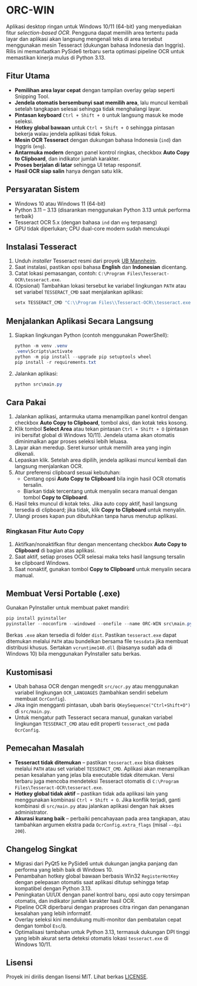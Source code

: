 # ORC-WIN

Aplikasi desktop ringan untuk Windows 10/11 (64-bit) yang menyediakan fitur _selection-based OCR_. Pengguna dapat memilih area tertentu pada layar dan aplikasi akan langsung mengenali teks di area tersebut menggunakan mesin Tesseract (dukungan bahasa Indonesia dan Inggris). Rilis ini memanfaatkan PySide6 terbaru serta optimasi pipeline OCR untuk memastikan kinerja mulus di Python 3.13.

## Fitur Utama

- **Pemilihan area layar cepat** dengan tampilan overlay gelap seperti Snipping Tool.
- **Jendela otomatis bersembunyi saat memilih area**, lalu muncul kembali setelah tangkapan selesai sehingga tidak menghalangi layar.
- **Pintasan keyboard** `Ctrl + Shift + O` untuk langsung masuk ke mode seleksi.
- **Hotkey global bawaan** untuk `Ctrl + Shift + O` sehingga pintasan bekerja walau jendela aplikasi tidak fokus.
- **Mesin OCR Tesseract** dengan dukungan bahasa Indonesia (`ind`) dan Inggris (`eng`).
- **Antarmuka modern** dengan panel kontrol ringkas, checkbox **Auto Copy to Clipboard**, dan indikator jumlah karakter.
- **Proses berjalan di latar** sehingga UI tetap responsif.
- **Hasil OCR siap salin** hanya dengan satu klik.

## Persyaratan Sistem

- Windows 10 atau Windows 11 (64-bit)
- Python 3.11 – 3.13 (disarankan menggunakan Python 3.13 untuk performa terbaik)
- Tesseract OCR 5.x (dengan bahasa `ind` dan `eng` terpasang)
- GPU tidak diperlukan; CPU dual-core modern sudah mencukupi

## Instalasi Tesseract

1. Unduh _installer_ Tesseract resmi dari proyek [UB Mannheim](https://github.com/UB-Mannheim/tesseract/wiki).
2. Saat instalasi, pastikan opsi bahasa **English** dan **Indonesian** dicentang.
3. Catat lokasi pemasangan, contoh: `C:\Program Files\Tesseract-OCR\tesseract.exe`.
4. (Opsional) Tambahkan lokasi tersebut ke variabel lingkungan `PATH` atau set variabel `TESSERACT_CMD` saat menjalankan aplikasi:
   ```powershell
   setx TESSERACT_CMD "C:\\Program Files\\Tesseract-OCR\\tesseract.exe"
   ```

## Menjalankan Aplikasi Secara Langsung

1. Siapkan lingkungan Python (contoh menggunakan PowerShell):
   ```powershell
   python -m venv .venv
   .venv\Scripts\activate
   python -m pip install --upgrade pip setuptools wheel
   pip install -r requirements.txt
   ```

2. Jalankan aplikasi:
   ```powershell
   python src\main.py
   ```

## Cara Pakai

1. Jalankan aplikasi, antarmuka utama menampilkan panel kontrol dengan checkbox **Auto Copy to Clipboard**, tombol aksi, dan kotak teks kosong.
2. Klik tombol **Select Area** atau tekan pintasan `Ctrl + Shift + O` (pintasan ini bersifat global di Windows 10/11). Jendela utama akan otomatis diminimalkan agar proses seleksi lebih leluasa.
3. Layar akan meredup. Seret kursor untuk memilih area yang ingin dikenali.
4. Lepaskan klik. Setelah area dipilih, jendela aplikasi muncul kembali dan langsung menjalankan OCR.
5. Atur preferensi clipboard sesuai kebutuhan:
   - Centang opsi **Auto Copy to Clipboard** bila ingin hasil OCR otomatis tersalin.
   - Biarkan tidak tercentang untuk menyalin secara manual dengan tombol **Copy to Clipboard**.
6. Hasil teks muncul di kotak teks. Jika auto copy aktif, hasil langsung tersedia di clipboard; jika tidak, klik **Copy to Clipboard** untuk menyalin.
7. Ulangi proses kapan pun dibutuhkan tanpa harus menutup aplikasi.

### Ringkasan Fitur Auto Copy

1. Aktifkan/nonaktifkan fitur dengan mencentang checkbox **Auto Copy to Clipboard** di bagian atas aplikasi.
2. Saat aktif, setiap proses OCR selesai maka teks hasil langsung tersalin ke clipboard Windows.
3. Saat nonaktif, gunakan tombol **Copy to Clipboard** untuk menyalin secara manual.

## Membuat Versi Portable (.exe)

Gunakan PyInstaller untuk membuat paket mandiri:

```powershell
pip install pyinstaller
pyinstaller --noconfirm --windowed --onefile --name ORC-WIN src\main.py
```

Berkas `.exe` akan tersedia di folder `dist`. Pastikan `tesseract.exe` dapat ditemukan melalui `PATH` atau bundelkan bersama file `tessdata` jika membuat distribusi khusus. Sertakan `vcruntime140.dll` (biasanya sudah ada di Windows 10) bila menggunakan PyInstaller satu berkas.

## Kustomisasi

- Ubah bahasa OCR dengan mengedit `src/ocr.py` atau menggunakan variabel lingkungan `OCR_LANGUAGES` (tambahkan sendiri sebelum membuat `OcrConfig`).
- Jika ingin mengganti pintasan, ubah baris `QKeySequence("Ctrl+Shift+O")` di `src/main.py`.
- Untuk mengatur path Tesseract secara manual, gunakan variabel lingkungan `TESSERACT_CMD` atau edit properti `tesseract_cmd` pada `OcrConfig`.

## Pemecahan Masalah

- **Tesseract tidak ditemukan** – pastikan `tesseract.exe` bisa diakses melalui `PATH` atau set variabel `TESSERACT_CMD`. Aplikasi akan menampilkan pesan kesalahan yang jelas bila executable tidak ditemukan. Versi terbaru juga mencoba mendeteksi Tesseract otomatis di `C:\Program Files\Tesseract-OCR\tesseract.exe`.
- **Hotkey global tidak aktif** – pastikan tidak ada aplikasi lain yang menggunakan kombinasi `Ctrl + Shift + O`. Jika konflik terjadi, ganti kombinasi di `src/main.py` atau jalankan aplikasi dengan hak akses administrator.
- **Akurasi kurang baik** – perbaiki pencahayaan pada area tangkapan, atau tambahkan argumen ekstra pada `OcrConfig.extra_flags` (misal `--dpi 200`).

## Changelog Singkat

- Migrasi dari PyQt5 ke PySide6 untuk dukungan jangka panjang dan performa yang lebih baik di Windows 10.
- Penambahan hotkey global bawaan berbasis Win32 `RegisterHotKey` dengan pelepasan otomatis saat aplikasi ditutup sehingga tetap kompatibel dengan Python 3.13.
- Peningkatan UI/UX dengan panel kontrol baru, opsi auto copy tersimpan otomatis, dan indikator jumlah karakter hasil OCR.
- Pipeline OCR diperbarui dengan praproses citra ringan dan penanganan kesalahan yang lebih informatif.
- Overlay seleksi kini mendukung multi-monitor dan pembatalan cepat dengan tombol `Esc`/`Q`.
- Optimalisasi tambahan untuk Python 3.13, termasuk dukungan DPI tinggi yang lebih akurat serta deteksi otomatis lokasi `tesseract.exe` di Windows 10/11.

## Lisensi

Proyek ini dirilis dengan lisensi MIT. Lihat berkas [LICENSE](LICENSE).
